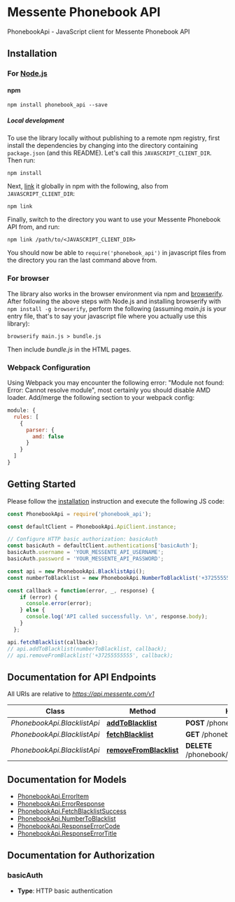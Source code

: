 # Messente Phonebook API

PhonebookApi - JavaScript client for Messente Phonebook API

## Installation

### For [Node.js](https://nodejs.org/)

#### npm

```shell
npm install phonebook_api --save
```

##### Local development

To use the library locally without publishing to a remote npm registry, first install the dependencies by changing
into the directory containing `package.json` (and this README). Let's call this `JAVASCRIPT_CLIENT_DIR`. Then run:

```shell
npm install
```

Next, [link](https://docs.npmjs.com/cli/link) it globally in npm with the following, also from `JAVASCRIPT_CLIENT_DIR`:

```shell
npm link
```

Finally, switch to the directory you want to use your Messente Phonebook API from, and run:

```shell
npm link /path/to/<JAVASCRIPT_CLIENT_DIR>
```

You should now be able to `require('phonebook_api')` in javascript files from the directory you ran the last
command above from.

### For browser

The library also works in the browser environment via npm and [browserify](http://browserify.org/). After following
the above steps with Node.js and installing browserify with `npm install -g browserify`,
perform the following (assuming *main.js* is your entry file, that's to say your javascript file where you actually
use this library):

```shell
browserify main.js > bundle.js
```

Then include *bundle.js* in the HTML pages.

### Webpack Configuration

Using Webpack you may encounter the following error: "Module not found: Error:
Cannot resolve module", most certainly you should disable AMD loader. Add/merge
the following section to your webpack config:

```javascript
module: {
  rules: [
    {
      parser: {
        amd: false
      }
    }
  ]
}
```

## Getting Started

Please follow the [installation](#installation) instruction and execute the following JS code:

```javascript
const PhonebookApi = require('phonebook_api');

const defaultClient = PhonebookApi.ApiClient.instance;

// Configure HTTP basic authorization: basicAuth
const basicAuth = defaultClient.authentications['basicAuth'];
basicAuth.username = 'YOUR_MESSENTE_API_USERNAME';
basicAuth.password = 'YOUR_MESSENTE_API_PASSWORD';

const api = new PhonebookApi.BlacklistApi();
const numberToBlacklist = new PhonebookApi.NumberToBlacklist('+37255555555');

const callback = function(error, _, response) {
    if (error) {
      console.error(error);
    } else {
      console.log('API called successfully. \n', response.body);
    }
  };

api.fetchBlacklist(callback);
// api.addToBlacklist(numberToBlacklist, callback);
// api.removeFromBlacklist('+37255555555', callback);
```

## Documentation for API Endpoints

All URIs are relative to *<https://api.messente.com/v1>*

Class | Method | HTTP request |
------------ | ------------- | ------------- |
*PhonebookApi.BlacklistApi* | [**addToBlacklist**](docs/BlacklistApi.md#addToBlacklist) | **POST** /phonebook/blacklist |
*PhonebookApi.BlacklistApi* | [**fetchBlacklist**](docs/BlacklistApi.md#fetchBlacklist) | **GET** /phonebook/blacklist |
*PhonebookApi.BlacklistApi* | [**removeFromBlacklist**](docs/BlacklistApi.md#removeFromBlacklist) | **DELETE** /phonebook/blacklist/{phone_number} |

## Documentation for Models

- [PhonebookApi.ErrorItem](docs/ErrorItem.md)
- [PhonebookApi.ErrorResponse](docs/ErrorResponse.md)
- [PhonebookApi.FetchBlacklistSuccess](docs/FetchBlacklistSuccess.md)
- [PhonebookApi.NumberToBlacklist](docs/NumberToBlacklist.md)
- [PhonebookApi.ResponseErrorCode](docs/ResponseErrorCode.md)
- [PhonebookApi.ResponseErrorTitle](docs/ResponseErrorTitle.md)

## Documentation for Authorization

### basicAuth

- **Type**: HTTP basic authentication
